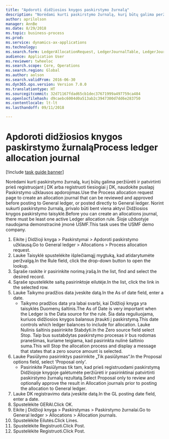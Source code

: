 ```yaml
--- 
title: "Apdoroti didžiosios knygos paskirstymo žurnalą"
description: "Norėdami kurti paskirstymo žurnalą, kurį būtų galima peržiūrėti ir patvirtinti prieš registruojant į DK arba registruoti tiesiogiai į DK, naudokite puslapį Paskirstymo užklausos apdorojimas."
author: aprilolson
manager: AnnBe
ms.date: 8/29/2018
ms.topic: business-process
ms.prod: 
ms.service: dynamics-ax-applications
ms.technology: 
ms.search.form: LedgerAllocationRequest, LedgerJournalTable, LedgerJournalTransAllocation
audience: Application User
ms.reviewer: twheeloc
ms.search.scope: Core, Operations
ms.search.region: Global
ms.author: aolson
ms.search.validFrom: 2016-06-30
ms.dyn365.ops.version: Version 7.0.0
ms.translationtype: HT
ms.sourcegitcommit: 32d71167fdad65cb1dec37671999a497759ca484
ms.openlocfilehash: d9caebc6004d0a513ab2c3947300d7dd6e283750
ms.contentlocale: lt-lt
ms.lasthandoff: 09/11/2018

---
```

# <a name="process-ledger-allocation-journal"></a><span data-ttu-id="cf9bb-103">Apdoroti didžiosios knygos paskirstymo žurnalą</span><span class="sxs-lookup"><span data-stu-id="cf9bb-103">Process ledger allocation journal</span></span>

[!include [task guide banner](../../includes/task-guide-banner.md)]

<span data-ttu-id="cf9bb-104">Norėdami kurti paskirstymo žurnalą, kurį būtų galima peržiūrėti ir patvirtinti prieš registruojant į DK arba registruoti tiesiogiai į DK, naudokite puslapį Paskirstymo užklausos apdorojimas.</span><span class="sxs-lookup"><span data-stu-id="cf9bb-104">Use the Process allocation request page to create an allocation journal that can be reviewed and approved before posting to General ledger, or posted directly to General ledger.</span></span> <span data-ttu-id="cf9bb-105">Norint sukurti paskirstymo žurnalą, privalo būti bent viena aktyvi Didžiosios knygos paskirstymo taisyklė.</span><span class="sxs-lookup"><span data-stu-id="cf9bb-105">Before you can create an allocations journal, there must be least one active Ledger allocation rule.</span></span> <span data-ttu-id="cf9bb-106">Šioje užduotyje naudojama demonstracinė įmonė USMF.</span><span class="sxs-lookup"><span data-stu-id="cf9bb-106">This task uses the USMF demo company.</span></span>

1. <span data-ttu-id="cf9bb-107">Eikite į Didžioji knyga > Paskirstymai > Apdoroti paskirstymo užklausą.</span><span class="sxs-lookup"><span data-stu-id="cf9bb-107">Go to General ledger > Allocations > Process allocation request.</span></span>
2. <span data-ttu-id="cf9bb-108">Lauke Taisyklė spustelėkite išplečiamąjį mygtuką, kad atidarytumėte peržvalgą.</span><span class="sxs-lookup"><span data-stu-id="cf9bb-108">In the Rule field, click the drop-down button to open the lookup.</span></span>
3. <span data-ttu-id="cf9bb-109">Sąraše raskite ir pasirinkite norimą įrašą.</span><span class="sxs-lookup"><span data-stu-id="cf9bb-109">In the list, find and select the desired record.</span></span>
4. <span data-ttu-id="cf9bb-110">Sąraše spustelėkite saitą pasirinktoje eilutėje.</span><span class="sxs-lookup"><span data-stu-id="cf9bb-110">In the list, click the link in the selected row.</span></span>
5. <span data-ttu-id="cf9bb-111">Lauke Taikymo pradžios data įveskite datą.</span><span class="sxs-lookup"><span data-stu-id="cf9bb-111">In the As of date field, enter a date.</span></span>
    * <span data-ttu-id="cf9bb-112">Taikymo pradžios data yra labai svarbi, kai Didžioji knyga yra taisyklės Duomenų šaltinis.</span><span class="sxs-lookup"><span data-stu-id="cf9bb-112">The As of Date is very important when the Ledger is the Data source for the rule.</span></span> <span data-ttu-id="cf9bb-113">Šia data reguliuojama, kuriuos didžiosios knygos balansus įtraukti į paskirstymą.</span><span class="sxs-lookup"><span data-stu-id="cf9bb-113">This date controls which ledger balances to include for allocation.</span></span>     <span data-ttu-id="cf9bb-114">Lauke Nulinis šaltinis pasirinkite Stabdyti.</span><span class="sxs-lookup"><span data-stu-id="cf9bb-114">In the Zero source field select Stop.</span></span> <span data-ttu-id="cf9bb-115">Taip bus sustabdytas paskirstymo procesas ir bus rodomas pranešimas, kuriame teigiama, kad pasirinkta nulinė šaltinio suma.</span><span class="sxs-lookup"><span data-stu-id="cf9bb-115">This will  Stop the allocation process and display a message that states that a zero source amount is selected.</span></span>  
6. <span data-ttu-id="cf9bb-116">Lauke Pasiūlymo pasirinktys pasirinkite „Tik pasiūlymas“.</span><span class="sxs-lookup"><span data-stu-id="cf9bb-116">In the Proposal options field, select 'Proposal only'.</span></span>
    * <span data-ttu-id="cf9bb-117">Pasirinkite Pasiūlymas tik tam, kad prieš registruodami paskirstymą Didžiojoje knygoje galėtumėte peržiūrėti ir pasirinktinai patvirtinti paskirstymo žurnalų rezultatą.</span><span class="sxs-lookup"><span data-stu-id="cf9bb-117">Select Proposal only to review and optionally approve the result in Allocation journals prior to posting the allocation to General ledger.</span></span>  
7. <span data-ttu-id="cf9bb-118">Lauke DK registravimo data įveskite datą.</span><span class="sxs-lookup"><span data-stu-id="cf9bb-118">In the GL posting date field, enter a date.</span></span>
8. <span data-ttu-id="cf9bb-119">Spustelėkite GERAI.</span><span class="sxs-lookup"><span data-stu-id="cf9bb-119">Click OK.</span></span>
9. <span data-ttu-id="cf9bb-120">Eikite į Didžioji knyga > Paskirstymas > Paskirstymo žurnalai.</span><span class="sxs-lookup"><span data-stu-id="cf9bb-120">Go to General ledger > Allocations > Allocation journals.</span></span>
10. <span data-ttu-id="cf9bb-121">Spustelėkite Eilutės.</span><span class="sxs-lookup"><span data-stu-id="cf9bb-121">Click Lines.</span></span>
11. <span data-ttu-id="cf9bb-122">Spustelėkite Registruoti.</span><span class="sxs-lookup"><span data-stu-id="cf9bb-122">Click Post.</span></span>
12. <span data-ttu-id="cf9bb-123">Spustelėkite Registruoti.</span><span class="sxs-lookup"><span data-stu-id="cf9bb-123">Click Post.</span></span>


